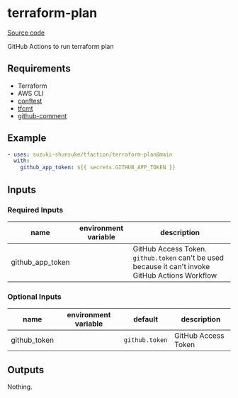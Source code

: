 # terraform-plan

[Source code](https://github.com/suzuki-shunsuke/tfaction/tree/main/terraform-plan)

GitHub Actions to run terraform plan

## Requirements

* Terraform
* AWS CLI
* [conftest](https://www.conftest.dev/)
* [tfcmt](https://github.com/suzuki-shunsuke/tfcmt)
* [github-comment](https://github.com/suzuki-shunsuke/github-comment)

## Example

```yaml
- uses: suzuki-shunsuke/tfaction/terraform-plan@main
  with:
    github_app_token: ${{ secrets.GITHUB_APP_TOKEN }}
```

## Inputs

### Required Inputs

name | environment variable | description
--- | --- | ---
github_app_token | | GitHub Access Token. `github.token` can't be used because it can't invoke GitHub Actions Workflow

### Optional Inputs

name | environment variable | default | description
--- | --- | --- | ---
github_token | | `github.token` | GitHub Access Token

## Outputs

Nothing.
